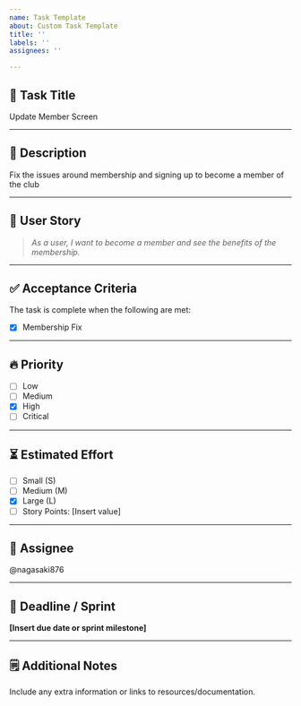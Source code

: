```yaml
---
name: Task Template
about: Custom Task Template
title: ''
labels: ''
assignees: ''

---
```


## 📌 Task Title

Update Member Screen

---

## 📄 Description 

Fix the issues around membership and signing up to become a member of the club

---

## 👤 User Story  
> _As a user, I want to become a member and see the benefits of the membership._  

---

## ✅ Acceptance Criteria  
The task is complete when the following are met:  
- [x] Membership Fix

---

## 🔥 Priority  
- [ ] Low  
- [ ] Medium  
- [x] High  
- [ ] Critical  

---

## ⏳ Estimated Effort  
- [ ] Small (S)  
- [ ] Medium (M)  
- [x] Large (L)  
- [ ] Story Points: [Insert value]

---

## 👥 Assignee
  
@nagasaki876 

---

## 📅 Deadline / Sprint  
**[Insert due date or sprint milestone]**

---

## 🗒️ Additional Notes  
Include any extra information or links to resources/documentation.
